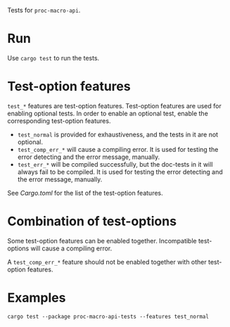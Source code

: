 Tests for `proc-macro-api`.

# Run

Use `cargo test` to run the tests.

# Test-option features

`test_*` features are test-option features. Test-option features are used
for enabling optional tests. In order to enable an optional test, enable
the corresponding test-option features.

* `test_normal` is provided for exhaustiveness, and the tests in it are
  not optional.
* `test_comp_err_*` will cause a compiling error. It is used for testing the
  error detecting and the error message, manually.
* `test_err_*` will be compiled successfully, but the doc-tests in it will
  always fail to be compiled. It is used for testing the error detecting
  and the error message, manually.

See *Cargo.toml* for the list of the test-option features.

# Combination of test-options

Some test-option features can be enabled together.
Incompatible test-options will cause a compiling error.

A `test_comp_err_*` feature should not be enabled together with other
test-option features.

# Examples

```text
cargo test --package proc-macro-api-tests --features test_normal
```
